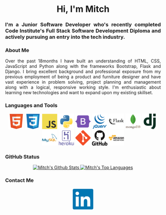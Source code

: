 <!-- <a href="#"><img width="100%" height="auto" src="https://i.imgur.com/iXuL1HG.png" height="175px"/></a> -->

<h1 align="center">Hi, I'm Mitch</h1>
<h3 align="justify">I'm a Junior Software Developer who's recently completed Code Institute's Full Stack Software Development Diploma and actively pursuing an entry into the tech industry. </h3>

### About Me
<p align="justify">
  Over the past 18months I have built an understanding of HTML, CSS, JavaScript and Python along with the frameworks Bootstrap, Flask and Django. I bring excellent background and professional exposure from my previous employment of being a product and furniture designer and have vast experience in problem solving, project planning and management along with a logical, responsive working style. I'm enthusiastic about learning new technologies and want to expand upon my existing skillset.
</p>

### Languages and Tools
<p align="center">
  <img src="https://raw.githubusercontent.com/devicons/devicon/master/icons/html5/html5-original.svg" alt="HTML5" width="50" height="50"/>
  <img src="https://raw.githubusercontent.com/devicons/devicon/master/icons/css3/css3-original.svg" alt="CSS3" width="50" height="50"/>
  <img src="https://raw.githubusercontent.com/devicons/devicon/master/icons/javascript/javascript-original.svg" alt="JavaScript" width="50" height="50"/>
  <img src="https://raw.githubusercontent.com/devicons/devicon/master/icons/python/python-original.svg" alt="Python" width="50" height="50"/>
  <img src="https://raw.githubusercontent.com/devicons/devicon/master/icons/bootstrap/bootstrap-plain.svg" alt="Bootstrap" width="50" height="50"/>
  <img src="https://raw.githubusercontent.com/devicons/devicon/master/icons/jquery/jquery-plain-wordmark.svg" alt="jQuery" width="50" height="50"/>
  <img src="https://raw.githubusercontent.com/devicons/devicon/master/icons/flask/flask-original-wordmark.svg" alt="Flask" width="50" height="50"/>
  <img src="https://raw.githubusercontent.com/devicons/devicon/master/icons/mongodb/mongodb-original-wordmark.svg" alt="mongoDB" width="50" height="50"/>
  <img src="https://raw.githubusercontent.com/devicons/devicon/master/icons/django/django-plain.svg" alt="Django" width="50" height="50"/>
  <img src="https://raw.githubusercontent.com/devicons/devicon/master/icons/mysql/mysql-original-wordmark.svg" alt="MySQL" width="50" height="50"/>
  <img src="https://raw.githubusercontent.com/devicons/devicon/master/icons/heroku/heroku-original-wordmark.svg" alt="Heroku" width="50" height="50"/>
  <img src="https://raw.githubusercontent.com/devicons/devicon/master/icons/git/git-original.svg" alt="git" width="50" height="50"/>
  <img src="https://raw.githubusercontent.com/devicons/devicon/master/icons/github/github-original-wordmark.svg" alt="GitHub" width="50" height="50"/>
  <img src="https://raw.githubusercontent.com/devicons/devicon/master/icons/amazonwebservices/amazonwebservices-original-wordmark.svg" alt="AWS" width="50" height="50"/>
</p>

<!-- ### Milestone Projects -->

### GitHub Status
<p align="center">
  <a href="https://github.com/mitchdavenport88/github-readme-stats">
    <img alt="Mitch's Github Stats" src="https://github-readme-stats.vercel.app/api?username=mitchdavenport88&show_icons=true&count_private=true&theme=react&hide_border=true&bg_color=0D1117" />
  </a>
  <a href="https://github.com/mitchdavenport88/github-readme-stats">
    <img alt="Mitch's Top Languages" src="https://github-readme-stats.vercel.app/api/top-langs/?username=mitchdavenport88&langs_count=8&count_private=true&layout=compact&theme=react&hide_border=true&bg_color=0D1117" />
  </a>
</p>

### Contact Me
<p align="center">
  <a href="https://www.linkedin.com/in/mitchdavenport/" target="_blank">
    <img src="https://raw.githubusercontent.com/devicons/devicon/master/icons/linkedin/linkedin-original.svg" alt="LinkedIn" width="70" height="70"/>
  </a>
</p>
